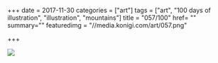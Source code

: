 +++
date = 2017-11-30
categories = ["art"]
tags = ["art", "100 days of illustration", "illustration", "mountains"]
title = "057/100"
href= ""
summary=""
featuredimg = "//media.konigi.com/art/057.png"

+++

<img src="//media.konigi.com/art/057.png" />

